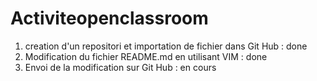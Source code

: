 # Activiteopenclassroom
1) creation d'un repositori et importation de fichier dans Git Hub : done
2) Modification du fichier README.md en utilisant VIM : done
3) Envoi de la modification sur Git Hub : en cours
